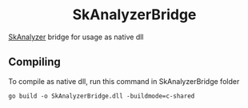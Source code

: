 <h1 align="center">
  SkAnalyzerBridge
</h1>

[SkAnalyzer](https://github.com/SkEditorTeam/SkAnalyzer) bridge for usage as native dll

## Compiling
To compile as native dll, run this command in SkAnalyzerBridge folder
```
go build -o SkAnalyzerBridge.dll -buildmode=c-shared
```
